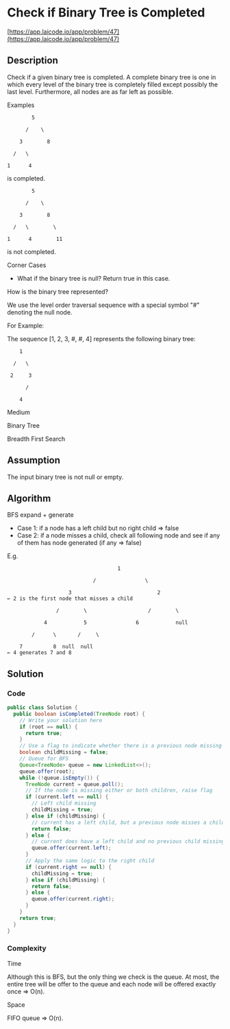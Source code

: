 <!----- Conversion time: 1.461 seconds.


Using this Markdown file:

1. Cut and paste this output into your source file.
2. See the notes and action items below regarding this conversion run.
3. Check the rendered output (headings, lists, code blocks, tables) for proper
   formatting and use a linkchecker before you publish this page.

Conversion notes:

* GD2md-html version 1.0β13
* Sun Jan 06 2019 17:45:03 GMT-0800 (PST)
* Source doc: https://docs.google.com/open?id=1L5R-Ddf9DTetsiDQmyUIukf_ZLDJSZN3LuSSSMIJdiw
----->



# Check if Binary Tree is Completed

[https://app.laicode.io/app/problem/47](https://app.laicode.io/app/problem/47)


## Description

Check if a given binary tree is completed. A complete binary tree is one in which every level of the binary tree is completely filled except possibly the last level. Furthermore, all nodes are as far left as possible.

Examples

            5

          /    \

        3        8

      /   \

    1      4

is completed.

            5

          /    \

        3        8

      /   \        \

    1      4        11

is not completed.

Corner Cases



*   What if the binary tree is null? Return true in this case.

How is the binary tree represented?

We use the level order traversal sequence with a special symbol "#" denoting the null node.

For Example:

The sequence \[1, 2, 3, #, #, 4\] represents the following binary tree:

        1

      /   \

     2     3

          /

        4

Medium

Binary Tree

Breadth First Search


## Assumption

The input binary tree is not null or empty.


## Algorithm

BFS expand + generate



*   Case 1: if a node has a left child but no right child ⇒ false
*   Case 2: if a node misses a child, check all following node and see if any of them has node generated (if any ⇒ false)

E.g.

                                        1

                                /                \

                        3                            2                             ← 2 is the first node that misses a child

                    /        \                    /        \

                4            5                6            null

            /      \       /     \

        7          8  null  null                                            ← 4 generates 7 and 8


## Solution


### Code


```java
public class Solution {
  public boolean isCompleted(TreeNode root) {
    // Write your solution here
    if (root == null) {
      return true;
    }
    // Use a flag to indicate whether there is a previous node missing a child
    boolean childMissing = false;
    // Queue for BFS
    Queue<TreeNode> queue = new LinkedList<>();
    queue.offer(root);
    while (!queue.isEmpty()) {
      TreeNode current = queue.poll();
      // If the node is missing either or both children, raise flag
      if (current.left == null) {
        // Left child missing
        childMissing = true;
      } else if (childMissing) {
        // current has a left child, but a previous node misses a child
        return false;
      } else {
        // current does have a left child and no previous child missing
        queue.offer(current.left);
      }
      // Apply the same logic to the right child
      if (current.right == null) {
        childMissing = true;
      } else if (childMissing) {
        return false;
      } else {
        queue.offer(current.right);
      }
    }
    return true;
  }
}
```



### Complexity

Time

Although this is BFS, but the only thing we check is the queue. At most, the entire tree will be offer to the queue and each node will be offered exactly once ⇒ O(n).

Space

FIFO queue ⇒ O(n).


<!-- GD2md-html version 1.0β13 -->
